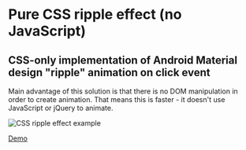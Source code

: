 # Pure CSS ripple effect (no JavaScript)

## CSS-only implementation of Android Material design "ripple" animation on click event

Main advantage of this solution is that there is no DOM manipulation in order to create animation. That means this is faster - it doesn't use JavaScript or jQuery to animate.

![CSS ripple effect example](https://github.com/mladenplavsic/css-ripple-effect/resources/example-css-ripple-effect.gif "CSS ripple effect example")

[Demo](http://mladenplavsic.github.io/css-ripple-effect/)
